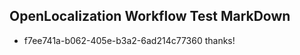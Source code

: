 ## OpenLocalization Workflow Test MarkDown
* f7ee741a-b062-405e-b3a2-6ad214c77360 thanks!

<!--HONumber=Aug16_HO1-->


